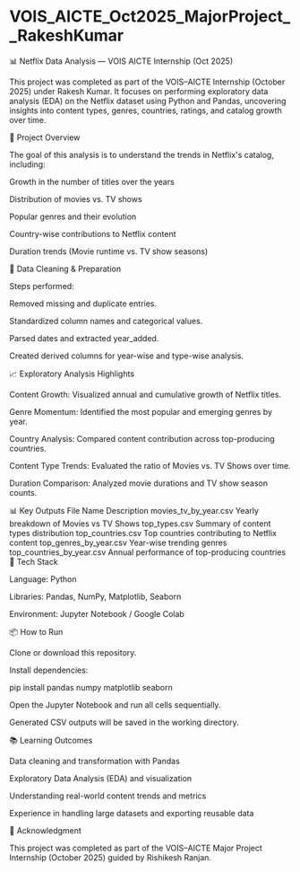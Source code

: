 # VOIS_AICTE_Oct2025_MajorProject__RakeshKumar
📊 Netflix Data Analysis — VOIS AICTE Internship (Oct 2025)

This project was completed as part of the VOIS–AICTE Internship (October 2025) under Rakesh Kumar.
It focuses on performing exploratory data analysis (EDA) on the Netflix dataset using Python and Pandas, uncovering insights into content types, genres, countries, ratings, and catalog growth over time.

🧠 Project Overview

The goal of this analysis is to understand the trends in Netflix's catalog, including:

Growth in the number of titles over the years

Distribution of movies vs. TV shows

Popular genres and their evolution

Country-wise contributions to Netflix content

Duration trends (Movie runtime vs. TV show seasons)

🧹 Data Cleaning & Preparation

Steps performed:

Removed missing and duplicate entries.

Standardized column names and categorical values.

Parsed dates and extracted year_added.

Created derived columns for year-wise and type-wise analysis.

📈 Exploratory Analysis Highlights

Content Growth:
Visualized annual and cumulative growth of Netflix titles.

Genre Momentum:
Identified the most popular and emerging genres by year.

Country Analysis:
Compared content contribution across top-producing countries.

Content Type Trends:
Evaluated the ratio of Movies vs. TV Shows over time.

Duration Comparison:
Analyzed movie durations and TV show season counts.

📊 Key Outputs
File Name	Description
movies_tv_by_year.csv	Yearly breakdown of Movies vs TV Shows
top_types.csv	Summary of content types distribution
top_countries.csv	Top countries contributing to Netflix content
top_genres_by_year.csv	Year-wise trending genres
top_countries_by_year.csv	Annual performance of top-producing countries
🧰 Tech Stack

Language: Python

Libraries: Pandas, NumPy, Matplotlib, Seaborn

Environment: Jupyter Notebook / Google Colab

📦 How to Run

Clone or download this repository.

Install dependencies:

pip install pandas numpy matplotlib seaborn


Open the Jupyter Notebook and run all cells sequentially.

Generated CSV outputs will be saved in the working directory.

📚 Learning Outcomes

Data cleaning and transformation with Pandas

Exploratory Data Analysis (EDA) and visualization

Understanding real-world content trends and metrics

Experience in handling large datasets and exporting reusable data

🏁 Acknowledgment

This project was completed as part of the VOIS–AICTE Major Project Internship (October 2025) guided by Rishikesh Ranjan.
